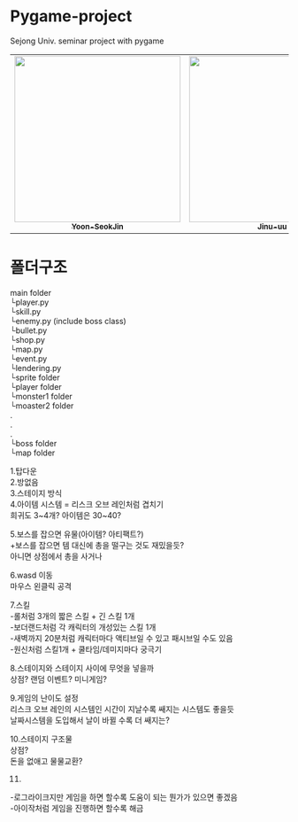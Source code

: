 # Pygame-project
Sejong Univ. seminar project with pygame

<table>
    <tr>
        <td align="center"><a href="https://github.com/Yoon-SeokJin"><img src="https://avatars.githubusercontent.com/u/63408412?v=4" width="300px" alt=""/><br/><sub><b>Yoon-SeokJin</b></sub></a><br /></td>
        <td align="center"><a href="https://github.com/Jinu-uu"><img src="https://avatars.githubusercontent.com/u/82719310?v=4" width="300px alt=""/><br/><sub><b>Jinu-uu</b></sub></a><br /></td>
      </tr>
</table>



# 폴더구조
main folder  
└player.py  
└skill.py  
└enemy.py (include boss class)  
└bullet.py  
└shop.py  
└map.py  
└event.py  
└lendering.py  
└sprite folder  
  └player folder  
  └monster1 folder  
  └moaster2 folder  
         .  
         .  
         .  
  └boss folder  
  └map folder  
  
  
  
1.탑다운  
2.방없음  
3.스테이지 방식  
4.아이템 시스템 = 리스크 오브 레인처럼 겹치기  
희귀도 3~4개? 아이템은 30~40?  
  
5.보스를 잡으면 유물(아이템? 아티팩트?)  
+보스를 잡으면 템 대신에 총을 떨구는 것도 재밌을듯?  
아니면 상점에서 총을 사거나  
  
6.wasd 이동  
마우스 왼클릭 공격  
  
7.스킬  
-롤처럼 3개의 짧은 스킬 + 긴 스킬 1개  
-보더랜드처럼 각 캐릭터의 개성있는 스킬 1개  
-새벽까지 20분처럼 캐릭터마다 액티브일 수 있고 패시브일 수도 있음  
-원신처럼 스킬1개 + 쿨타임/데미지마다 궁극기  
  
8.스테이지와 스테이지 사이에 무엇을 넣을까  
상점? 랜덤 이벤트? 미니게임?  
  
9.게임의 난이도 설정  
리스크 오브 레인의 시스템인 시간이 지날수록 쌔지는 시스템도 좋을듯  
날짜시스템을 도입해서 날이 바뀔 수록 더 쌔지는?  
  
  
10.스테이지 구조물  
상점?  
돈을 없애고 물물교환?  
  
11.  
-로그라이크지만 게임을 하면 할수록 도움이 되는 뭔가가 있으면 좋겠음  
-아이작처럼 게임을 진행하면 할수록 해금  

